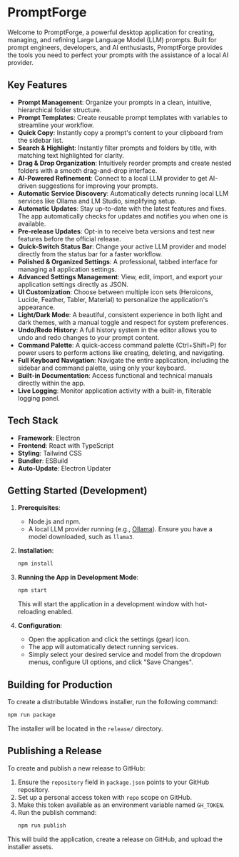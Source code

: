 # PromptForge

Welcome to PromptForge, a powerful desktop application for creating, managing, and refining Large Language Model (LLM) prompts. Built for prompt engineers, developers, and AI enthusiasts, PromptForge provides the tools you need to perfect your prompts with the assistance of a local AI provider.

## Key Features

- **Prompt Management**: Organize your prompts in a clean, intuitive, hierarchical folder structure.
- **Prompt Templates**: Create reusable prompt templates with variables to streamline your workflow.
- **Quick Copy**: Instantly copy a prompt's content to your clipboard from the sidebar list.
- **Search & Highlight**: Instantly filter prompts and folders by title, with matching text highlighted for clarity.
- **Drag & Drop Organization**: Intuitively reorder prompts and create nested folders with a smooth drag-and-drop interface.
- **AI-Powered Refinement**: Connect to a local LLM provider to get AI-driven suggestions for improving your prompts.
- **Automatic Service Discovery**: Automatically detects running local LLM services like Ollama and LM Studio, simplifying setup.
- **Automatic Updates**: Stay up-to-date with the latest features and fixes. The app automatically checks for updates and notifies you when one is available.
- **Pre-release Updates**: Opt-in to receive beta versions and test new features before the official release.
- **Quick-Switch Status Bar**: Change your active LLM provider and model directly from the status bar for a faster workflow.
- **Polished & Organized Settings**: A professional, tabbed interface for managing all application settings.
- **Advanced Settings Management**: View, edit, import, and export your application settings directly as JSON.
- **UI Customization**: Choose between multiple icon sets (Heroicons, Lucide, Feather, Tabler, Material) to personalize the application's appearance.
- **Light/Dark Mode**: A beautiful, consistent experience in both light and dark themes, with a manual toggle and respect for system preferences.
- **Undo/Redo History**: A full history system in the editor allows you to undo and redo changes to your prompt content.
- **Command Palette**: A quick-access command palette (Ctrl+Shift+P) for power users to perform actions like creating, deleting, and navigating.
- **Full Keyboard Navigation**: Navigate the entire application, including the sidebar and command palette, using only your keyboard.
- **Built-in Documentation**: Access functional and technical manuals directly within the app.
- **Live Logging**: Monitor application activity with a built-in, filterable logging panel.

## Tech Stack

- **Framework**: Electron
- **Frontend**: React with TypeScript
- **Styling**: Tailwind CSS
- **Bundler**: ESBuild
- **Auto-Update**: Electron Updater

## Getting Started (Development)

1.  **Prerequisites**:
    -   Node.js and npm.
    -   A local LLM provider running (e.g., [Ollama](https://ollama.com/)). Ensure you have a model downloaded, such as `llama3`.

2.  **Installation**:
    ```bash
    npm install
    ```

3.  **Running the App in Development Mode**:
    ```bash
    npm start
    ```
    This will start the application in a development window with hot-reloading enabled.

4.  **Configuration**:
    -   Open the application and click the settings (gear) icon.
    -   The app will automatically detect running services.
    -   Simply select your desired service and model from the dropdown menus, configure UI options, and click "Save Changes".

## Building for Production

To create a distributable Windows installer, run the following command:

```bash
npm run package
```

The installer will be located in the `release/` directory.

## Publishing a Release

To create and publish a new release to GitHub:

1.  Ensure the `repository` field in `package.json` points to your GitHub repository.
2.  Set up a personal access token with `repo` scope on GitHub.
3.  Make this token available as an environment variable named `GH_TOKEN`.
4.  Run the publish command:
    ```bash
    npm run publish
    ```
This will build the application, create a release on GitHub, and upload the installer assets.